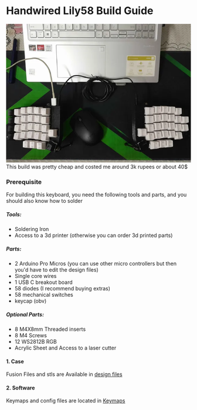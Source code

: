 # Handwired Lily58 Build Guide
![img](./images/keeb.webp)
<br>
This build was pretty cheap and costed me around 3k rupees or about 40$

### Prerequisite
For building this keyboard, you need the following tools and parts, and you should also know how to solder

##### Tools:
- Soldering Iron
- Access to a 3d printer (otherwise you can order 3d printed parts)

##### Parts:
- 2 Arduino Pro Micros (you can use other micro controllers but then you'd have to edit the design files)
- Single core wires
- 1 USB C breakout board
- 58 diodes (I recommend buying extras)
- 58 mechanical switches 
- keycap (obv)

##### Optional Parts:
- 8 M4X8mm Threaded inserts 
- 8 M4 Screws
- 12 WS2812B RGB
- Acrylic Sheet and Access to a laser cutter


#### 1. Case
Fusion Files and stls are Available in [design files](./design%20files)

#### 2. Software
Keymaps and config files are located in [Keymaps](./simplycode07)
